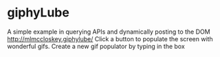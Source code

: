 # giphyLube
A simple example in querying APIs and dynamically posting to the DOM
http://mlmccloskey.giphylube/
Click a button to populate the screen with wonderful gifs. Create a new gif populator by typing in the box
